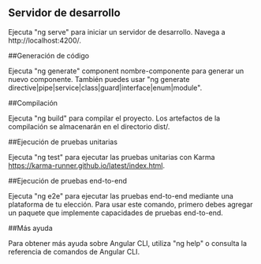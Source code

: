 ## Servidor de desarrollo

Ejecuta "ng serve" para iniciar un servidor de desarrollo. Navega a http://localhost:4200/.

##Generación de código

Ejecuta "ng generate" component nombre-componente para generar un nuevo componente. También puedes usar "ng generate directive|pipe|service|class|guard|interface|enum|module".

##Compilación

Ejecuta "ng build" para compilar el proyecto. Los artefactos de la compilación se almacenarán en el directorio dist/.

##Ejecución de pruebas unitarias

Ejecuta "ng test" para ejecutar las pruebas unitarias con Karma https://karma-runner.github.io/latest/index.html.

##Ejecución de pruebas end-to-end

Ejecuta "ng e2e" para ejecutar las pruebas end-to-end mediante una plataforma de tu elección. Para usar este comando, primero debes agregar un paquete que implemente capacidades de pruebas end-to-end.

##Más ayuda

Para obtener más ayuda sobre Angular CLI, utiliza "ng help" o consulta la referencia de comandos de Angular CLI.